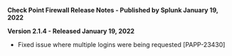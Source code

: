 **Check Point Firewall Release Notes - Published by Splunk January 19, 2022**


**Version 2.1.4 - Released January 19, 2022**

* Fixed issue where multiple logins were being requested [PAPP-23430]